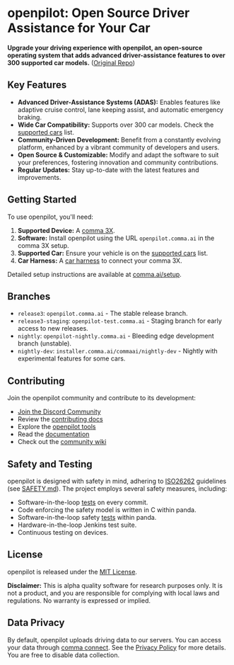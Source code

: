 # openpilot: Open Source Driver Assistance for Your Car

**Upgrade your driving experience with openpilot, an open-source operating system that adds advanced driver-assistance features to over 300 supported car models.** ([Original Repo](https://github.com/commaai/openpilot))

## Key Features

*   **Advanced Driver-Assistance Systems (ADAS):** Enables features like adaptive cruise control, lane keeping assist, and automatic emergency braking.
*   **Wide Car Compatibility:** Supports over 300 car models. Check the [supported cars](docs/CARS.md) list.
*   **Community-Driven Development:** Benefit from a constantly evolving platform, enhanced by a vibrant community of developers and users.
*   **Open Source & Customizable:** Modify and adapt the software to suit your preferences, fostering innovation and community contributions.
*   **Regular Updates:** Stay up-to-date with the latest features and improvements.

## Getting Started

To use openpilot, you'll need:

1.  **Supported Device:** A [comma 3X](https://comma.ai/shop/comma-3x).
2.  **Software:** Install openpilot using the URL `openpilot.comma.ai` in the comma 3X setup.
3.  **Supported Car:** Ensure your vehicle is on the [supported cars](docs/CARS.md) list.
4.  **Car Harness:** A [car harness](https://comma.ai/shop/car-harness) to connect your comma 3X.

Detailed setup instructions are available at [comma.ai/setup](https://comma.ai/setup).

## Branches

*   `release3`: `openpilot.comma.ai` - The stable release branch.
*   `release3-staging`: `openpilot-test.comma.ai` - Staging branch for early access to new releases.
*   `nightly`: `openpilot-nightly.comma.ai` - Bleeding edge development branch (unstable).
*   `nightly-dev`: `installer.comma.ai/commaai/nightly-dev` - Nightly with experimental features for some cars.

## Contributing

Join the openpilot community and contribute to its development:

*   [Join the Discord Community](https://discord.comma.ai)
*   Review the [contributing docs](docs/CONTRIBUTING.md)
*   Explore the [openpilot tools](tools/)
*   Read the [documentation](https://docs.comma.ai)
*   Check out the [community wiki](https://github.com/commaai/openpilot/wiki)

## Safety and Testing

openpilot is designed with safety in mind, adhering to [ISO26262](https://en.wikipedia.org/wiki/ISO_26262) guidelines (see [SAFETY.md](docs/SAFETY.md)). The project employs several safety measures, including:

*   Software-in-the-loop [tests](.github/workflows/selfdrive_tests.yaml) on every commit.
*   Code enforcing the safety model is written in C within panda.
*   Software-in-the-loop safety [tests](https://github.com/commaai/panda/tree/master/tests/safety) within panda.
*   Hardware-in-the-loop Jenkins test suite.
*   Continuous testing on devices.

## License

openpilot is released under the [MIT License](LICENSE).

**Disclaimer:** This is alpha quality software for research purposes only. It is not a product, and you are responsible for complying with local laws and regulations. No warranty is expressed or implied.

## Data Privacy

By default, openpilot uploads driving data to our servers. You can access your data through [comma connect](https://connect.comma.ai/). See the [Privacy Policy](https://comma.ai/privacy) for more details. You are free to disable data collection.